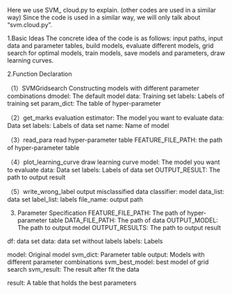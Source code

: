 Here we use SVM_ cloud.py to explain. (other codes are used in a similar way)
Since the code is used in a similar way, we will only talk about “svm.cloud.py”.

 
1.Basic Ideas
The concrete idea of the code is as follows: input paths, input data and parameter tables, build models, evaluate different models, grid search for optimal models, train models, save models and parameters, draw learning curves.


2.Function Declaration

（1）SVMGridsearch
Constructing models with different parameter combinations
dmodel: 		The default model
data: 		Training set
labels: 		Labels of training set
param_dict: 	The table of hyper-parameter

（2）get_marks
  evaluation
estimator:                The model you want to evaluate
data:                        Data set
labels:		Labels of data set
name:		Name of model

（3）read_para
  read hyper-parameter table
FEATURE_FILE_PATH:	the path of hyper-parameter table

（4）plot_learning_curve
       draw learning curve
model:		The model you want to evaluate
data:	                Data set
labels:		Labels of data set
OUTPUT_RESULT:	The path to output result

（5）write_wrong_label
        output misclassified data
classifier: 	                model
data_list:		data set
label_list:		labels
file_name:	output path

3. Parameter Specification
FEATURE_FILE_PATH: 	The path of hyper-parameter table
DATA_FILE_PATH:		The path of data
OUTPUT_MODEL:		The path to output model
OUTPUT_RESULTS: 	The path to output result

df:		data set
data:		data set without labels
labels:	                Labels

model:			Original model
svm_dict:			Parameter table
output:		                Models with different parameter combinations
svm_best_model:	                best model of grid search
svm_result:		The result after fit the data

result:		A table that holds the best parameters




